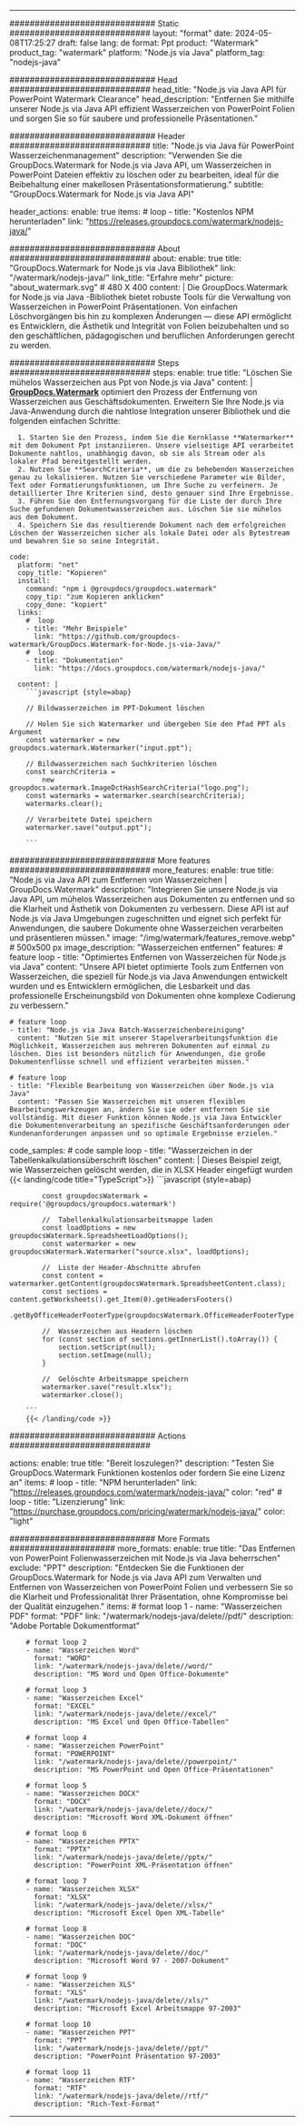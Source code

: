 
---
############################# Static ############################
layout: "format"
date:  2024-05-08T17:25:27
draft: false
lang: de
format: Ppt
product: "Watermark"
product_tag: "watermark"
platform: "Node.js via Java"
platform_tag: "nodejs-java"

############################# Head ############################
head_title: "Node.js via Java API für PowerPoint Watermark Clearance"
head_description: "Entfernen Sie mithilfe unserer Node.js via Java API effizient Wasserzeichen von PowerPoint Folien und sorgen Sie so für saubere und professionelle Präsentationen."

############################# Header ############################
title: "Node.js via Java für PowerPoint Wasserzeichenmanagement" 
description: "Verwenden Sie die GroupDocs.Watermark for Node.js via Java API, um Wasserzeichen in PowerPoint Dateien effektiv zu löschen oder zu bearbeiten, ideal für die Beibehaltung einer makellosen Präsentationsformatierung."
subtitle: "GroupDocs.Watermark for Node.js via Java API" 

header_actions:
  enable: true
  items:
    #  loop
    - title: "Kostenlos NPM herunterladen"
      link: "https://releases.groupdocs.com/watermark/nodejs-java/"
      
############################# About ############################
about:
    enable: true
    title: "GroupDocs.Watermark for Node.js via Java Bibliothek"
    link: "/watermark/nodejs-java/"
    link_title: "Erfahre mehr"
    picture: "about_watermark.svg" # 480 X 400
    content: |
       Die GroupDocs.Watermark for Node.js via Java -Bibliothek bietet robuste Tools für die Verwaltung von Wasserzeichen in PowerPoint Präsentationen. Von einfachen Löschvorgängen bis hin zu komplexen Änderungen — diese API ermöglicht es Entwicklern, die Ästhetik und Integrität von Folien beizubehalten und so den geschäftlichen, pädagogischen und beruflichen Anforderungen gerecht zu werden.

############################# Steps ############################
steps:
    enable: true
    title: "Löschen Sie mühelos Wasserzeichen aus Ppt von Node.js via Java"
    content: |
      **[GroupDocs.Watermark](https://products.groupdocs.com/watermark/nodejs-java/)** optimiert den Prozess der Entfernung von Wasserzeichen aus Geschäftsdokumenten. Erweitern Sie Ihre Node.js via Java-Anwendung durch die nahtlose Integration unserer Bibliothek und die folgenden einfachen Schritte:
      
      1. Starten Sie den Prozess, indem Sie die Kernklasse **Watermarker** mit dem Dokument Ppt instanziieren. Unsere vielseitige API verarbeitet Dokumente nahtlos, unabhängig davon, ob sie als Stream oder als lokaler Pfad bereitgestellt werden.
      2. Nutzen Sie **SearchCriteria**, um die zu behebenden Wasserzeichen genau zu lokalisieren. Nutzen Sie verschiedene Parameter wie Bilder, Text oder Formatierungsfunktionen, um Ihre Suche zu verfeinern. Je detaillierter Ihre Kriterien sind, desto genauer sind Ihre Ergebnisse.
      3. Führen Sie den Entfernungsvorgang für die Liste der durch Ihre Suche gefundenen Dokumentwasserzeichen aus. Löschen Sie sie mühelos aus dem Dokument.
      4. Speichern Sie das resultierende Dokument nach dem erfolgreichen Löschen der Wasserzeichen sicher als lokale Datei oder als Bytestream und bewahren Sie so seine Integrität.
   
    code:
      platform: "net"
      copy_title: "Kopieren"
      install:
        command: "npm i @groupdocs/groupdocs.watermark"
        copy_tip: "zum Kopieren anklicken"
        copy_done: "kopiert"
      links:
        #  loop
        - title: "Mehr Beispiele"
          link: "https://github.com/groupdocs-watermark/GroupDocs.Watermark-for-Node.js-via-Java/"
        #  loop
        - title: "Dokumentation"
          link: "https://docs.groupdocs.com/watermark/nodejs-java/"
          
      content: |
        ```javascript {style=abap}

        // Bildwasserzeichen im PPT-Dokument löschen

        // Holen Sie sich Watermarker und übergeben Sie den Pfad PPT als Argument
        const watermarker = new groupdocs.watermark.Watermarker("input.ppt");
        
        // Bildwasserzeichen nach Suchkriterien löschen
        const searchCriteria = 
            new groupdocs.watermark.ImageDctHashSearchCriteria("logo.png");
        const watermarks = watermarker.search(searchCriteria);
        watermarks.clear();

        // Verarbeitete Datei speichern
        watermarker.save("output.ppt");
        
        ```            

############################# More features ############################
more_features:
  enable: true
  title: "Node.js via Java API zum Entfernen von Wasserzeichen | GroupDocs.Watermark"
  description: "Integrieren Sie unsere Node.js via Java API, um mühelos Wasserzeichen aus Dokumenten zu entfernen und so die Klarheit und Ästhetik von Dokumenten zu verbessern. Diese API ist auf Node.js via Java Umgebungen zugeschnitten und eignet sich perfekt für Anwendungen, die saubere Dokumente ohne Wasserzeichen verarbeiten und präsentieren müssen."
  image: "/img/watermark/features_remove.webp" # 500x500 px
  image_description: "Wasserzeichen entfernen"
  features:
    # feature loop
    - title: "Optimiertes Entfernen von Wasserzeichen für Node.js via Java"
      content: "Unsere API bietet optimierte Tools zum Entfernen von Wasserzeichen, die speziell für Node.js via Java Anwendungen entwickelt wurden und es Entwicklern ermöglichen, die Lesbarkeit und das professionelle Erscheinungsbild von Dokumenten ohne komplexe Codierung zu verbessern."

    # feature loop
    - title: "Node.js via Java Batch-Wasserzeichenbereinigung"
      content: "Nutzen Sie mit unserer Stapelverarbeitungsfunktion die Möglichkeit, Wasserzeichen aus mehreren Dokumenten auf einmal zu löschen. Dies ist besonders nützlich für Anwendungen, die große Dokumentenflüsse schnell und effizient verarbeiten müssen."

    # feature loop
    - title: "Flexible Bearbeitung von Wasserzeichen über Node.js via Java"
      content: "Passen Sie Wasserzeichen mit unseren flexiblen Bearbeitungswerkzeugen an, ändern Sie sie oder entfernen Sie sie vollständig. Mit dieser Funktion können Node.js via Java Entwickler die Dokumentenverarbeitung an spezifische Geschäftsanforderungen oder Kundenanforderungen anpassen und so optimale Ergebnisse erzielen."
      
  code_samples:
    # code sample loop
    - title: "Wasserzeichen in der Tabellenkalkulationsüberschrift löschen"
      content: |
        Dieses Beispiel zeigt, wie Wasserzeichen gelöscht werden, die in XLSX Header eingefügt wurden
        {{< landing/code title="TypeScript">}}
        ```javascript {style=abap}
        
            const groupdocsWatermark = require('@groupdocs/groupdocs.watermark')

            //  Tabellenkalkulationsarbeitsmappe laden
            const loadOptions = new groupdocsWatermark.SpreadsheetLoadOptions();
            const watermarker = new groupdocsWatermark.Watermarker("source.xlsx", loadOptions);

            //  Liste der Header-Abschnitte abrufen
            const content = watermarker.getContent(groupdocsWatermark.SpreadsheetContent.class);
            const sections = content.getWorksheets().get_Item(0).getHeadersFooters()
                .getByOfficeHeaderFooterType(groupdocsWatermark.OfficeHeaderFooterType.HeaderPrimary).getSections();
  
            //  Wasserzeichen aus Headern löschen
            for (const section of sections.getInnerList().toArray()) {
                section.setScript(null);
                section.setImage(null);
            }

            //  Gelöschte Arbeitsmappe speichern
            watermarker.save("result.xlsx");
            watermarker.close();

        ```
        {{< /landing/code >}}


############################# Actions ############################

actions:
  enable: true
  title: "Bereit loszulegen?"
  description: "Testen Sie GroupDocs.Watermark Funktionen kostenlos oder fordern Sie eine Lizenz an"
  items:
    #  loop
    - title: "NPM herunterladen"
      link: "https://releases.groupdocs.com/watermark/nodejs-java/"
      color: "red"
        #  loop
    - title: "Lizenzierung"
      link: "https://purchase.groupdocs.com/pricing/watermark/nodejs-java/"
      color: "light"


############################# More Formats #####################
more_formats:
    enable: true
    title: "Das Entfernen von PowerPoint Folienwasserzeichen mit Node.js via Java beherrschen"
    exclude: "PPT"
    description: "Entdecken Sie die Funktionen der GroupDocs.Watermark for Node.js via Java API zum Verwalten und Entfernen von Wasserzeichen von PowerPoint Folien und verbessern Sie so die Klarheit und Professionalität Ihrer Präsentation, ohne Kompromisse bei der Qualität einzugehen."
    items: 
        # format loop 1
        - name: "Wasserzeichen PDF"
          format: "PDF"
          link: "/watermark/nodejs-java/delete//pdf/"
          description: "Adobe Portable Dokumentformat"

        # format loop 2
        - name: "Wasserzeichen Word"
          format: "WORD"
          link: "/watermark/nodejs-java/delete//word/"
          description: "MS Word und Open Office-Dokumente"
          
        # format loop 3
        - name: "Wasserzeichen Excel"
          format: "EXCEL"
          link: "/watermark/nodejs-java/delete//excel/"
          description: "MS Excel und Open Office-Tabellen"

        # format loop 4
        - name: "Wasserzeichen PowerPoint"
          format: "POWERPOINT"
          link: "/watermark/nodejs-java/delete//powerpoint/"
          description: "MS PowerPoint und Open Office-Präsentationen"

        # format loop 5
        - name: "Wasserzeichen DOCX"
          format: "DOCX"
          link: "/watermark/nodejs-java/delete//docx/"
          description: "Microsoft Word XML-Dokument öffnen"
          
        # format loop 6
        - name: "Wasserzeichen PPTX"
          format: "PPTX"
          link: "/watermark/nodejs-java/delete//pptx/"
          description: "PowerPoint XML-Präsentation öffnen"
          
        # format loop 7
        - name: "Wasserzeichen XLSX"
          format: "XLSX"
          link: "/watermark/nodejs-java/delete//xlsx/"
          description: "Microsoft Excel Open XML-Tabelle"

        # format loop 8
        - name: "Wasserzeichen DOC"
          format: "DOC"
          link: "/watermark/nodejs-java/delete//doc/"
          description: "Microsoft Word 97 - 2007-Dokument"

        # format loop 9
        - name: "Wasserzeichen XLS"
          format: "XLS"
          link: "/watermark/nodejs-java/delete//xls/"
          description: "Microsoft Excel Arbeitsmappe 97-2003"

        # format loop 10
        - name: "Wasserzeichen PPT"
          format: "PPT"
          link: "/watermark/nodejs-java/delete//ppt/"
          description: "PowerPoint Präsentation 97-2003"

        # format loop 11
        - name: "Wasserzeichen RTF"
          format: "RTF"
          link: "/watermark/nodejs-java/delete//rtf/"
          description: "Rich-Text-Format"

---